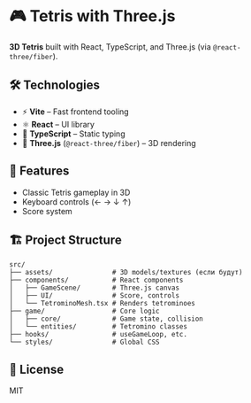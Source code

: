 # 🎮 Tetris with Three.js

**3D Tetris** built with React, TypeScript, and Three.js (via `@react-three/fiber`).

## 🛠 Technologies

- ⚡ **Vite** – Fast frontend tooling
- ⚛️ **React** – UI library
- 📘 **TypeScript** – Static typing
- 🎨 **Three.js** (`@react-three/fiber`) – 3D rendering

## 🚀 Features

- Classic Tetris gameplay in 3D
- Keyboard controls (← → ↓ ↑)
- Score system

## 🏗 Project Structure

```
src/
├── assets/               # 3D models/textures (если будут)
├── components/           # React components
│   ├── GameScene/        # Three.js canvas
│   ├── UI/               # Score, controls
│   └── TetrominoMesh.tsx # Renders tetrominoes
├── game/                 # Core logic
│   ├── core/             # Game state, collision
│   └── entities/         # Tetromino classes
├── hooks/                # useGameLoop, etc.
└── styles/               # Global CSS
```

## 📄 License

MIT
